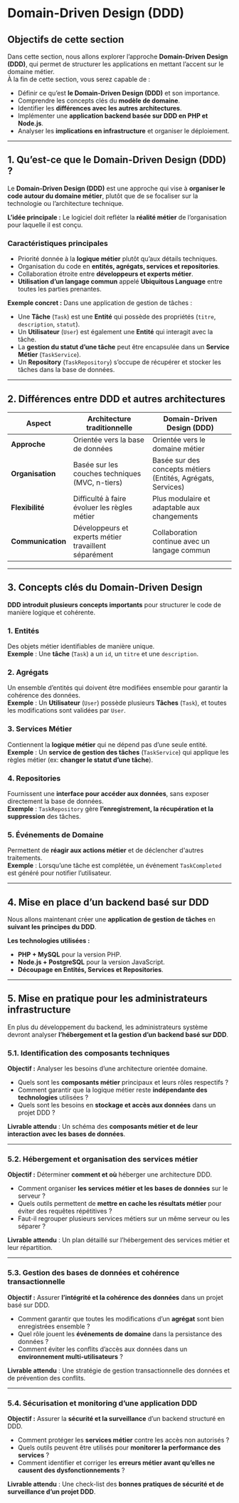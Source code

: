 # Domain-Driven Design (DDD)

## Objectifs de cette section

Dans cette section, nous allons explorer l’approche **Domain-Driven Design (DDD)**, qui permet de structurer les
applications en mettant l’accent sur le domaine métier.  
À la fin de cette section, vous serez capable de :

- Définir ce qu’est **le Domain-Driven Design (DDD)** et son importance.
- Comprendre les concepts clés du **modèle de domaine**.
- Identifier les **différences avec les autres architectures**.
- Implémenter une **application backend basée sur DDD en PHP et Node.js**.
- Analyser les **implications en infrastructure** et organiser le déploiement.

---

## 1. Qu’est-ce que le Domain-Driven Design (DDD) ?

Le **Domain-Driven Design (DDD)** est une approche qui vise à **organiser le code autour du domaine métier**, plutôt que
de se focaliser sur la technologie ou l’architecture technique.

**L’idée principale :** Le logiciel doit refléter la **réalité métier** de l’organisation pour laquelle il est conçu.

### **Caractéristiques principales**

- Priorité donnée à la **logique métier** plutôt qu’aux détails techniques.
- Organisation du code en **entités, agrégats, services et repositories**.
- Collaboration étroite entre **développeurs et experts métier**.
- **Utilisation d’un langage commun** appelé **Ubiquitous Language** entre toutes les parties prenantes.

**Exemple concret :**
Dans une application de gestion de tâches :

- Une **Tâche** (`Task`) est une **Entité** qui possède des propriétés (`titre`, `description`, `statut`).
- Un **Utilisateur** (`User`) est également une **Entité** qui interagit avec la tâche.
- La **gestion du statut d’une tâche** peut être encapsulée dans un **Service Métier** (`TaskService`).
- Un **Repository** (`TaskRepository`) s’occupe de récupérer et stocker les tâches dans la base de données.

---

## 2. Différences entre DDD et autres architectures

| **Aspect**        | **Architecture traditionnelle**                       | **Domain-Driven Design (DDD)**                               |
|-------------------|-------------------------------------------------------|--------------------------------------------------------------|
| **Approche**      | Orientée vers la base de données                      | Orientée vers le domaine métier                              |
| **Organisation**  | Basée sur les couches techniques (MVC, n-tiers)       | Basée sur des concepts métiers (Entités, Agrégats, Services) |
| **Flexibilité**   | Difficulté à faire évoluer les règles métier          | Plus modulaire et adaptable aux changements                  |
| **Communication** | Développeurs et experts métier travaillent séparément | Collaboration continue avec un langage commun                |

---

## 3. Concepts clés du Domain-Driven Design

**DDD introduit plusieurs concepts importants** pour structurer le code de manière logique et cohérente.

### **1. Entités**

Des objets métier identifiables de manière unique.  
**Exemple** : Une **tâche** (`Task`) a un `id`, un `titre` et une `description`.

### **2. Agrégats**

Un ensemble d’entités qui doivent être modifiées ensemble pour garantir la cohérence des données.  
**Exemple** : Un **Utilisateur** (`User`) possède plusieurs **Tâches** (`Task`), et toutes les modifications sont
validées par `User`.

### **3. Services Métier**

Contiennent la **logique métier** qui ne dépend pas d’une seule entité.  
**Exemple** : Un **service de gestion des tâches** (`TaskService`) qui applique les règles métier (ex: **changer le
statut d’une tâche**).

### **4. Repositories**

Fournissent une **interface pour accéder aux données**, sans exposer directement la base de données.  
**Exemple** : `TaskRepository` gère **l’enregistrement, la récupération et la suppression** des tâches.

### **5. Événements de Domaine**

Permettent de **réagir aux actions métier** et de déclencher d'autres traitements.  
**Exemple** : Lorsqu’une tâche est complétée, un événement `TaskCompleted` est généré pour notifier l’utilisateur.

---

## 4. Mise en place d’un backend basé sur DDD

Nous allons maintenant créer une **application de gestion de tâches** en **suivant les principes du DDD**.

**Les technologies utilisées :**

- **PHP + MySQL** pour la version PHP.
- **Node.js + PostgreSQL** pour la version JavaScript.
- **Découpage en Entités, Services et Repositories**.

---

## 5. Mise en pratique pour les administrateurs infrastructure

En plus du développement du backend, les administrateurs système devront analyser **l’hébergement et la gestion d’un
backend basé sur DDD**.

### **5.1. Identification des composants techniques**

**Objectif :** Analyser les besoins d’une architecture orientée domaine.

- Quels sont les **composants métier** principaux et leurs rôles respectifs ?
- Comment garantir que la logique métier reste **indépendante des technologies** utilisées ?
- Quels sont les besoins en **stockage et accès aux données** dans un projet DDD ?

**Livrable attendu** : Un schéma des **composants métier et de leur interaction avec les bases de données**.

---

### **5.2. Hébergement et organisation des services métier**

**Objectif :** Déterminer **comment et où** héberger une architecture DDD.

- Comment organiser **les services métier et les bases de données** sur le serveur ?
- Quels outils permettent de **mettre en cache les résultats métier** pour éviter des requêtes répétitives ?
- Faut-il regrouper plusieurs services métiers sur un même serveur ou les séparer ?

**Livrable attendu** : Un plan détaillé sur l’hébergement des services métier et leur répartition.

---

### **5.3. Gestion des bases de données et cohérence transactionnelle**

**Objectif :** Assurer **l’intégrité et la cohérence des données** dans un projet basé sur DDD.

- Comment garantir que toutes les modifications d’un **agrégat** sont bien enregistrées ensemble ?
- Quel rôle jouent les **événements de domaine** dans la persistance des données ?
- Comment éviter les conflits d’accès aux données dans un **environnement multi-utilisateurs** ?

**Livrable attendu** : Une stratégie de gestion transactionnelle des données et de prévention des conflits.

---

### **5.4. Sécurisation et monitoring d’une application DDD**

**Objectif :** Assurer la **sécurité et la surveillance** d’un backend structuré en DDD.

- Comment protéger les **services métier** contre les accès non autorisés ?
- Quels outils peuvent être utilisés pour **monitorer la performance des services** ?
- Comment identifier et corriger les **erreurs métier avant qu’elles ne causent des dysfonctionnements** ?

**Livrable attendu** : Une check-list des **bonnes pratiques de sécurité et de surveillance d’un projet DDD**.
